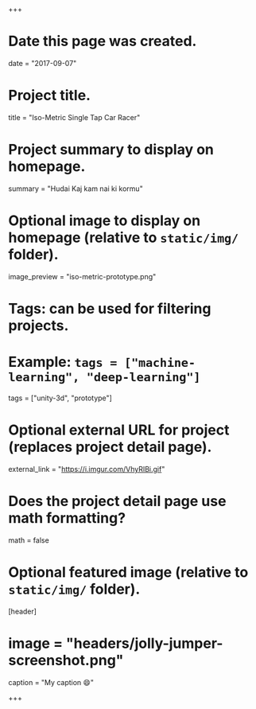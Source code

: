 +++
# Date this page was created.
date = "2017-09-07"

# Project title.
title = "Iso-Metric Single Tap Car Racer"

# Project summary to display on homepage.
summary = "Hudai Kaj kam nai ki kormu"

# Optional image to display on homepage (relative to `static/img/` folder).
image_preview = "iso-metric-prototype.png"

# Tags: can be used for filtering projects.
# Example: `tags = ["machine-learning", "deep-learning"]`
tags = ["unity-3d", "prototype"]

# Optional external URL for project (replaces project detail page).
external_link = "https://i.imgur.com/VhyRIBi.gif"

# Does the project detail page use math formatting?
math = false

# Optional featured image (relative to `static/img/` folder).
[header]
# image = "headers/jolly-jumper-screenshot.png"
caption = "My caption :smile:"

+++